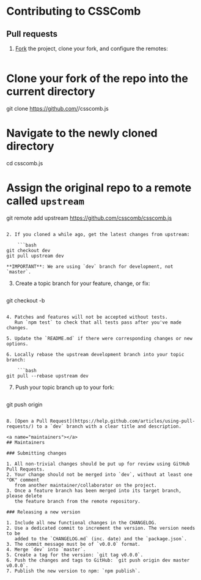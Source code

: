 # Contributing to CSSComb

<a name="pull-requests"></a>
## Pull requests

1. [Fork](http://help.github.com/fork-a-repo/) the project, clone your fork, and configure the remotes:

    ```bash
# Clone your fork of the repo into the current directory
git clone https://github.com/<your-username>/csscomb.js
# Navigate to the newly cloned directory
cd csscomb.js
# Assign the original repo to a remote called `upstream`
git remote add upstream https://github.com/csscomb/csscomb.js
```

2. If you cloned a while ago, get the latest changes from upstream:

    ```bash
git checkout dev
git pull upstream dev
```

    **IMPORTANT**: We are using `dev` branch for development, not `master`.

3. Create a topic branch for your feature, change, or fix:

    ```bash
git checkout -b <topic-branch-name>
```

4. Patches and features will not be accepted without tests.
   Run `npm test` to check that all tests pass after you've made changes.

5. Update the `README.md` if there were corresponding changes or new options.

6. Locally rebase the upstream development branch into your topic branch:

    ```bash
git pull --rebase upstream dev
```

7. Push your topic branch up to your fork:

    ```bash
git push origin <topic-branch-name>
```

8. [Open a Pull Request](https://help.github.com/articles/using-pull-requests/) to a `dev` branch with a clear title and description.

<a name="maintainers"></a>
## Maintainers

### Submitting changes

1. All non-trivial changes should be put up for review using GitHub Pull Requests.
2. Your change should not be merged into `dev`, without at least one "OK" comment
   from another maintainer/collaborator on the project.
3. Once a feature branch has been merged into its target branch, please delete
   the feature branch from the remote repository.

### Releasing a new version

1. Include all new functional changes in the CHANGELOG.
2. Use a dedicated commit to increment the version. The version needs to be
   added to the `CHANGELOG.md` (inc. date) and the `package.json`.
3. The commit message must be of `v0.0.0` format.
4. Merge `dev` into `master`.
5. Create a tag for the version: `git tag v0.0.0`.
6. Push the changes and tags to GitHub: `git push origin dev master v0.0.0`.
7. Publish the new version to npm: `npm publish`.
